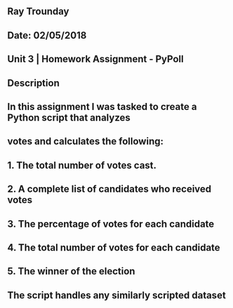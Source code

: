 ## Ray Trounday
## Date: 02/05/2018
## Unit 3 | Homework Assignment - PyPoll

## Description

## In this assignment I was tasked to create a Python script that analyzes
## votes and calculates the following:
## 1. The total number of votes cast.
## 2. A complete list of candidates who received votes
## 3. The percentage of votes for each candidate
## 4. The total number of votes for each candidate
## 5. The winner of the election

## The script handles any similarly scripted dataset